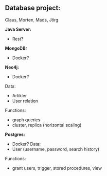 ## Database project:

Claus, Morten, Mads, Jörg

**Java Server:**
- Rest?

**MongoDB:**
- Docker?

**Neo4j:**
- Docker?

Data:
- Artikler
- User relation

Functions:
- graph queries
- cluster, replica (horizontal scaling)

**Postgres:**
- Docker?
Data: 
- User (username, password, search history)

Functions:
- grant users, trigger, stored procedures, view